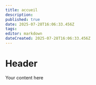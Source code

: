 ```yaml
---
title: accueil
description: 
published: true
date: 2025-07-28T16:06:33.456Z
tags: 
editor: markdown
dateCreated: 2025-07-28T16:06:33.456Z
---
```


# Header
Your content here